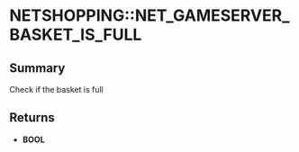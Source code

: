 # NETSHOPPING::NET_GAMESERVER_BASKET_IS_FULL

## Summary
Check if the basket is full

## Returns
* **BOOL**